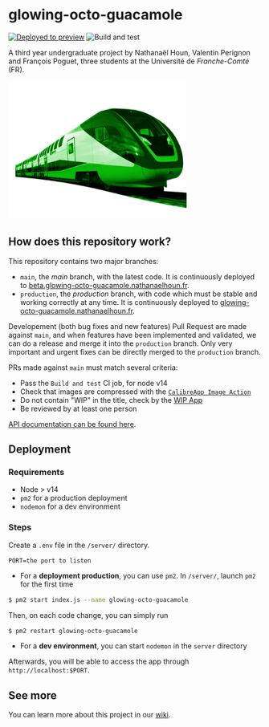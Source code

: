 # glowing-octo-guacamole

[![Deployed to preview](https://img.shields.io/badge/Preview-deployed-brightgreen)](https://beta.glowing-octo-guacamole.nathanaelhoun.fr)
![Build and test](https://github.com/nathanaelhoun/glowing-octo-guacamole/workflows/Build%20and%20test/badge.svg)

A third year undergraduate project by Nathanaël Houn, Valentin Perignon and François Poguet, three students at the Université de _Franche-Comté_ (FR).

![A random image](./docs/random-image.png)

## How does this repository work?

This repository contains two major branches:

- `main`, the _main_ branch, with the latest code. It is continuously deployed to [beta.glowing-octo-guacamole.nathanaelhoun.fr](https://beta.glowing-octo-guacamole.nathanaelhoun.fr).
- `production`, the _production_ branch, with code which must be stable and working correctly at any time. It is continuously deployed to [glowing-octo-guacamole.nathanaelhoun.fr](https://glowing-octo-guacamole.nathanaelhoun.fr).

Developement (both bug fixes and new features) Pull Request are made against `main`, and when features have been implemented and validated, we can do a release and merge it into the `production` branch. Only very important and urgent fixes can be directly merged to the `production` branch.

PRs made against `main` must match several criteria:

- Pass the `Build and test` CI job, for node v14
- Check that images are compressed with the [`CalibreApp Image Action`](https://github.com/marketplace/actions/image-actions)
- Do not contain "WIP" in the title, check by the [WIP App](https://github.com/apps/wip)
- Be reviewed by at least one person

[API documentation can be found here](https://web.postman.co/collections/12964640-edb9f396-5c5b-4122-b35c-b7c9a0e37df9?version=latest&workspace=dc3ec45b-bac4-4c20-8563-b0c2a0a8d465).

## Deployment

### Requirements

- Node > v14
- `pm2` for a production deployment
- `nodemon` for a dev environment

### Steps

Create a `.env` file in the `/server/` directory.

```env
PORT=the port to listen
```

- For a **deployment production**, you can use `pm2`. In `/server/`, launch `pm2` for the first time

```bash
$ pm2 start index.js --name glowing-octo-guacamole
```

Then, on each code change, you can simply run

```bash
$ pm2 restart glowing-octo-guacamole
```

- For a **dev environment**, you can start `nodemon` in the `server` directory

Afterwards, you will be able to access the app through `http://localhost:$PORT`.

## See more

You can learn more about this project in our [wiki](https://github.com/nathanaelhoun/glowing-octo-guacamole/wiki).
